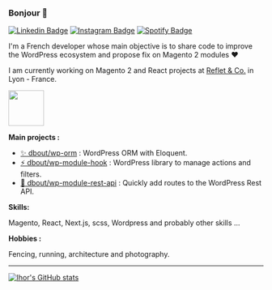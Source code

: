 ### Bonjour 👋

[![Linkedin Badge](https://img.shields.io/badge/-dimitribouteille-blue?style=flat-square&label=Linkedin&logoColor=white&link=https://www.linkedin.com/in/dimitribouteille/)](https://www.linkedin.com/in/dimitribouteille/)
[![Instagram Badge](https://img.shields.io/badge/-dimitribouteille-E4405F?style=flat-square&label=Instagram&logoColor=white&link=https://www.instagram.com/dimitribouteille/)](https://www.instagram.com/dimitribouteille/) 
[![Spotify Badge](https://img.shields.io/badge/-dimitribouteille-1DB954?style=flat-square&label=Spotify&logoColor=white&link=https://open.spotify.com/user/dimitri-bruchon)](https://open.spotify.com/user/dimitri-bruchon)

I'm a French developer whose main objective is to share code to improve the WordPress ecosystem and propose fix on Magento 2 modules ♥️

I am currently working on Magento 2 and React projects at [Reflet & Co.](https://www.refletcommunication.com/fr) in Lyon - France.

[<img src="https://images.credly.com/size/340x340/images/48e73336-c91d-477f-a66f-3ad950acb597/Adobe_Certified_Professional_Experience_Cloud_products_Digital_Badge.png" width="70" height="70">](https://certification.adobe.com/credential/verify/656b62d5-49c0-4221-b8f1-28919d856163)

**Main projects :**

- [✨ dbout/wp-orm](https://github.com/dimitriBouteille/wp-orm) : WordPress ORM with Eloquent.
- [⚡ dbout/wp-module-hook](https://github.com/dimitriBouteille/wp-module-hook) : WordPress library to manage actions and filters.
- [🚀 dbout/wp-module-rest-api](https://github.com/dimitriBouteille/wp-module-rest-api) : Quickly add routes to the WordPress Rest API.

**Skills:**

Magento, React, Next.js, scss, Wordpress and probably other skills ...

**Hobbies :**

Fencing, running, architecture and photography.

---

[![Ihor's GitHub stats](https://github-readme-stats.vercel.app/api?username=dimitriBouteille)](https://github.com/anuraghazra/github-readme-stats)
